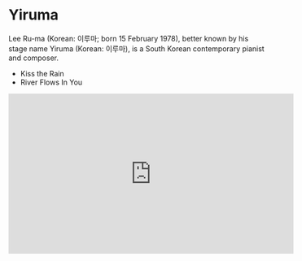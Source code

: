 # Yiruma

Lee Ru-ma (Korean: 이루마; born 15 February 1978), better known by his stage name Yiruma (Korean: 이루마), is a South Korean contemporary pianist and composer.

- Kiss the Rain
- River Flows In You

<iframe width="560" height="315" src="https://www.youtube.com/embed/8Z5EjAmZS1o" frameborder="0" allow="accelerometer; autoplay; clipboard-write; encrypted-media; gyroscope; picture-in-picture" allowfullscreen></iframe>

